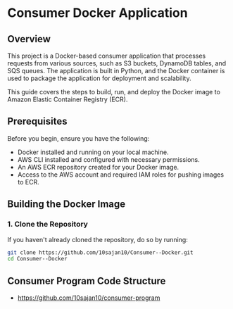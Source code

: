 # Consumer Docker Application

## Overview

This project is a Docker-based consumer application that processes requests from various sources, such as S3 buckets, DynamoDB tables, and SQS queues. The application is built in Python, and the Docker container is used to package the application for deployment and scalability.

This guide covers the steps to build, run, and deploy the Docker image to Amazon Elastic Container Registry (ECR).

## Prerequisites

Before you begin, ensure you have the following:

- Docker installed and running on your local machine.
- AWS CLI installed and configured with necessary permissions.
- An AWS ECR repository created for your Docker image.
- Access to the AWS account and required IAM roles for pushing images to ECR.

## Building the Docker Image

### 1. Clone the Repository

If you haven't already cloned the repository, do so by running:

```bash
git clone https://github.com/10sajan10/Consumer--Docker.git
cd Consumer--Docker
```

## Consumer Program Code Structure 
- https://github.com/10sajan10/consumer-program

